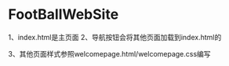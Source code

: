 # FootBallWebSite
1、index.html是主页面
2、导航按钮会将其他页面加载到index.html的<div class="middleDiv" id="middleDivDes"> 
3、其他页面样式参照welcomepage.html/welcomepage.css编写
